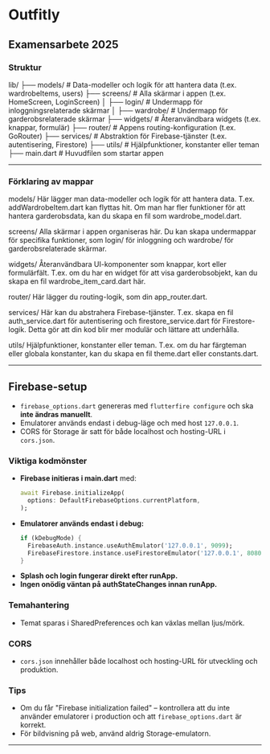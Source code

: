 # Outfitly

## Examensarbete 2025

### Struktur

lib/
├── models/          # Data-modeller och logik för att hantera data (t.ex. wardrobeItems, users)
├── screens/         # Alla skärmar i appen (t.ex. HomeScreen, LoginScreen)
│   ├── login/       # Undermapp för inloggningsrelaterade skärmar
│   ├── wardrobe/    # Undermapp för garderobsrelaterade skärmar
├── widgets/         # Återanvändbara widgets (t.ex. knappar, formulär)
├── router/          # Appens routing-konfiguration (t.ex. GoRouter)
├── services/        # Abstraktion för Firebase-tjänster (t.ex. autentisering, Firestore)
├── utils/           # Hjälpfunktioner, konstanter eller teman
├── main.dart        # Huvudfilen som startar appen

---

### Förklaring av mappar

models/
Här lägger man data-modeller och logik för att hantera data. T.ex. addWardrobeItem.dart kan flyttas hit. Om man har fler funktioner för att hantera garderobsdata, kan du skapa en fil som wardrobe_model.dart.

screens/
Alla skärmar i appen organiseras här. Du kan skapa undermappar för specifika funktioner, som login/ för inloggning och wardrobe/ för garderobsrelaterade skärmar.

widgets/
Återanvändbara UI-komponenter som knappar, kort eller formulärfält. T.ex. om du har en widget för att visa garderobsobjekt, kan du skapa en fil wardrobe_item_card.dart här.

router/
Här lägger du routing-logik, som din app_router.dart.

services/
Här kan du abstrahera Firebase-tjänster. T.ex. skapa en fil auth_service.dart för autentisering och firestore_service.dart för Firestore-logik. Detta gör att din kod blir mer modulär och lättare att underhålla.

utils/
Hjälpfunktioner, konstanter eller teman. T.ex. om du har färgteman eller globala konstanter, kan du skapa en fil theme.dart eller constants.dart.

---

## Firebase-setup

- `firebase_options.dart` genereras med `flutterfire configure` och ska **inte ändras manuellt**.
- Emulatorer används endast i debug-läge och med host `127.0.0.1`.
- CORS för Storage är satt för både localhost och hosting-URL i `cors.json`.

### Viktiga kodmönster

- **Firebase initieras i main.dart** med:
  ```dart
  await Firebase.initializeApp(
    options: DefaultFirebaseOptions.currentPlatform,
  );
  ```
- **Emulatorer används endast i debug:**
  ```dart
  if (kDebugMode) {
    FirebaseAuth.instance.useAuthEmulator('127.0.0.1', 9099);
    FirebaseFirestore.instance.useFirestoreEmulator('127.0.0.1', 8080);
  }
  ```
- **Splash och login fungerar direkt efter runApp.**
- **Ingen onödig väntan på authStateChanges innan runApp.**

### Temahantering

- Temat sparas i SharedPreferences och kan växlas mellan ljus/mörk.

### CORS

- `cors.json` innehåller både localhost och hosting-URL för utveckling och produktion.

### Tips

- Om du får "Firebase initialization failed" – kontrollera att du inte använder emulatorer i production och att `firebase_options.dart` är korrekt.
- För bildvisning på web, använd aldrig Storage-emulatorn.

---
